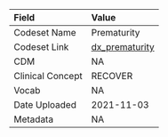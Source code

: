 |Field            |Value          |
|:----------------|:--------------|
|Codeset Name     |Prematurity    |
|Codeset Link     |[dx_prematurity](https://github.com/PEDSnet/Variable-Dictionary/blob/main/condition/dx_prematurity.csv)|
|CDM              |NA             |
|Clinical Concept |RECOVER        |
|Vocab            |NA             |
|Date Uploaded    |2021-11-03     |
|Metadata         |NA             |
